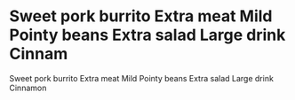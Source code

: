 # Sweet pork burrito Extra meat Mild Pointy beans Extra salad Large drink Cinnam

Sweet pork burrito
Extra meat
Mild
Pointy beans
Extra salad
Large drink
Cinnamon
